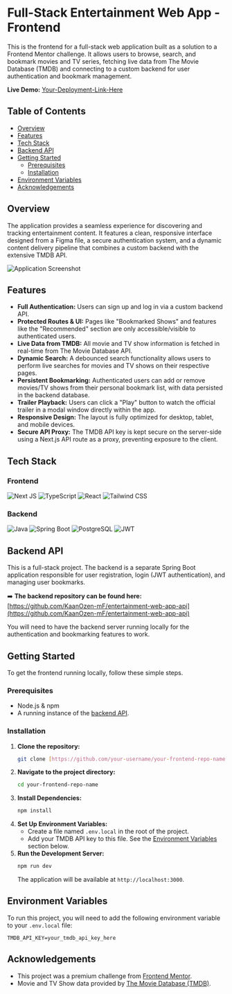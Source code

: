 # Full-Stack Entertainment Web App - Frontend

This is the frontend for a full-stack web application built as a solution to a Frontend Mentor challenge. It allows users to browse, search, and bookmark movies and TV series, fetching live data from The Movie Database (TMDB) and connecting to a custom backend for user authentication and bookmark management.

**Live Demo:** [Your-Deployment-Link-Here](https://your-live-demo-url.com)

## Table of Contents

- [Overview](#overview)
- [Features](#features)
- [Tech Stack](#tech-stack)
- [Backend API](#backend-api)
- [Getting Started](#getting-started)
  - [Prerequisites](#prerequisites)
  - [Installation](#installation)
- [Environment Variables](#environment-variables)
- [Acknowledgements](#acknowledgements)

## Overview

The application provides a seamless experience for discovering and tracking entertainment content. It features a clean, responsive interface designed from a Figma file, a secure authentication system, and a dynamic content delivery pipeline that combines a custom backend with the extensive TMDB API.

![Application Screenshot](https://i.imgur.com/your-screenshot-url.png) <!-- Replace with your own screenshot URL -->

## Features

- **Full Authentication:** Users can sign up and log in via a custom backend API.
- **Protected Routes & UI:** Pages like "Bookmarked Shows" and features like the "Recommended" section are only accessible/visible to authenticated users.
- **Live Data from TMDB:** All movie and TV show information is fetched in real-time from The Movie Database API.
- **Dynamic Search:** A debounced search functionality allows users to perform live searches for movies and TV shows on their respective pages.
- **Persistent Bookmarking:** Authenticated users can add or remove movies/TV shows from their personal bookmark list, with data persisted in the backend database.
- **Trailer Playback:** Users can click a "Play" button to watch the official trailer in a modal window directly within the app.
- **Responsive Design:** The layout is fully optimized for desktop, tablet, and mobile devices.
- **Secure API Proxy:** The TMDB API key is kept secure on the server-side using a Next.js API route as a proxy, preventing exposure to the client.

## Tech Stack

### Frontend

![Next JS](https://img.shields.io/badge/Next-black?style=for-the-badge&logo=next.js&logoColor=white)
![TypeScript](https://img.shields.io/badge/TypeScript-007ACC?style=for-the-badge&logo=typescript&logoColor=white)
![React](https://img.shields.io/badge/React-20232A?style=for-the-badge&logo=react&logoColor=61DAFB)
![Tailwind CSS](https://img.shields.io/badge/Tailwind_CSS-38B2AC?style=for-the-badge&logo=tailwind-css&logoColor=white)

### Backend

![Java](https://img.shields.io/badge/Java-ED8B00?style=for-the-badge&logo=openjdk&logoColor=white)
![Spring Boot](https://img.shields.io/badge/Spring-6DB33F?style=for-the-badge&logo=spring&logoColor=white)
![PostgreSQL](https://img.shields.io/badge/PostgreSQL-316192?style=for-the-badge&logo=postgresql&logoColor=white)
![JWT](https://img.shields.io/badge/JWT-black?style=for-the-badge&logo=JSON%20web%20tokens&logoColor=white)

## Backend API

This is a full-stack project. The backend is a separate Spring Boot application responsible for user registration, login (JWT authentication), and managing user bookmarks.

➡️ **The backend repository can be found here:** [https://github.com/KaanOzen-mF/entertainment-web-app-api](https://github.com/KaanOzen-mF/entertainment-web-app-api)

You will need to have the backend server running locally for the authentication and bookmarking features to work.

## Getting Started

To get the frontend running locally, follow these simple steps.

### Prerequisites

- Node.js & npm
- A running instance of the [backend API](https://github.com/KaanOzen-mF/entertainment-web-app-api).

### Installation

1.  **Clone the repository:**
    ```bash
    git clone [https://github.com/your-username/your-frontend-repo-name.git](https://github.com/your-username/your-frontend-repo-name.git)
    ```
2.  **Navigate to the project directory:**
    ```bash
    cd your-frontend-repo-name
    ```
3.  **Install Dependencies:**
    ```bash
    npm install
    ```
4.  **Set Up Environment Variables:**
    - Create a file named `.env.local` in the root of the project.
    - Add your TMDB API key to this file. See the [Environment Variables](#environment-variables) section below.
5.  **Run the Development Server:**
    ```bash
    npm run dev
    ```
    The application will be available at `http://localhost:3000`.

## Environment Variables

To run this project, you will need to add the following environment variable to your `.env.local` file:

`TMDB_API_KEY=your_tmdb_api_key_here`

## Acknowledgements

- This project was a premium challenge from [Frontend Mentor](https://www.frontendmentor.io).
- Movie and TV Show data provided by [The Movie Database (TMDB)](https://www.themoviedb.org/).
